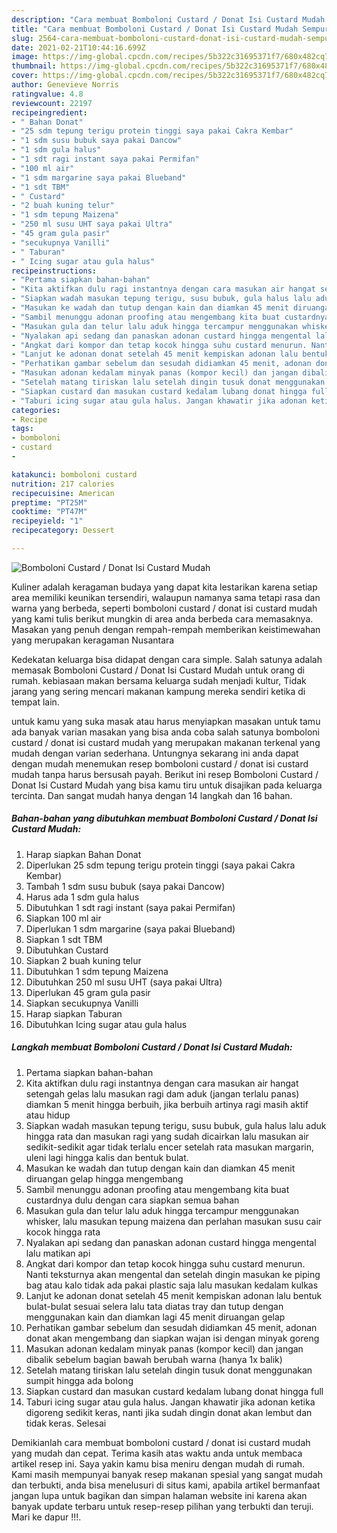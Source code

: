 ```yaml
---
description: "Cara membuat Bomboloni Custard / Donat Isi Custard Mudah Sempurna"
title: "Cara membuat Bomboloni Custard / Donat Isi Custard Mudah Sempurna"
slug: 2564-cara-membuat-bomboloni-custard-donat-isi-custard-mudah-sempurna
date: 2021-02-21T10:44:16.699Z
image: https://img-global.cpcdn.com/recipes/5b322c31695371f7/680x482cq70/bomboloni-custard-donat-isi-custard-mudah-foto-resep-utama.jpg
thumbnail: https://img-global.cpcdn.com/recipes/5b322c31695371f7/680x482cq70/bomboloni-custard-donat-isi-custard-mudah-foto-resep-utama.jpg
cover: https://img-global.cpcdn.com/recipes/5b322c31695371f7/680x482cq70/bomboloni-custard-donat-isi-custard-mudah-foto-resep-utama.jpg
author: Genevieve Norris
ratingvalue: 4.8
reviewcount: 22197
recipeingredient:
- " Bahan Donat"
- "25 sdm tepung terigu protein tinggi saya pakai Cakra Kembar"
- "1 sdm susu bubuk saya pakai Dancow"
- "1 sdm gula halus"
- "1 sdt ragi instant saya pakai Permifan"
- "100 ml air"
- "1 sdm margarine saya pakai Blueband"
- "1 sdt TBM"
- " Custard"
- "2 buah kuning telur"
- "1 sdm tepung Maizena"
- "250 ml susu UHT saya pakai Ultra"
- "45 gram gula pasir"
- "secukupnya Vanilli"
- " Taburan"
- " Icing sugar atau gula halus"
recipeinstructions:
- "Pertama siapkan bahan-bahan"
- "Kita aktifkan dulu ragi instantnya dengan cara masukan air hangat setengah gelas lalu masukan ragi dam aduk (jangan terlalu panas) diamkan 5 menit hingga berbuih, jika berbuih artinya ragi masih aktif atau hidup"
- "Siapkan wadah masukan tepung terigu, susu bubuk, gula halus lalu aduk hingga rata dan masukan ragi yang sudah dicairkan lalu masukan air sedikit-sedikit agar tidak terlalu encer setelah rata masukan margarin, uleni lagi hingga kalis dan bentuk bulat."
- "Masukan ke wadah dan tutup dengan kain dan diamkan 45 menit diruangan gelap hingga mengembang"
- "Sambil menunggu adonan proofing atau mengembang kita buat custardnya dulu dengan cara siapkan semua bahan"
- "Masukan gula dan telur lalu aduk hingga tercampur menggunakan whisker, lalu masukan tepung maizena dan perlahan masukan susu cair kocok hingga rata"
- "Nyalakan api sedang dan panaskan adonan custard hingga mengental lalu matikan api"
- "Angkat dari kompor dan tetap kocok hingga suhu custard menurun. Nanti teksturnya akan mengental dan setelah dingin masukan ke piping bag atau kalo tidak ada pakai plastic saja lalu masukan kedalam kulkas"
- "Lanjut ke adonan donat setelah 45 menit kempiskan adonan lalu bentuk bulat-bulat sesuai selera lalu tata diatas tray dan tutup dengan menggunakan kain dan diamkan lagi 45 menit diruangan gelap"
- "Perhatikan gambar sebelum dan sesudah didiamkan 45 menit, adonan donat akan mengembang dan siapkan wajan isi dengan minyak goreng"
- "Masukan adonan kedalam minyak panas (kompor kecil) dan jangan dibalik sebelum bagian bawah berubah warna (hanya 1x balik)"
- "Setelah matang tiriskan lalu setelah dingin tusuk donat menggunakan sumpit hingga ada bolong"
- "Siapkan custard dan masukan custard kedalam lubang donat hingga full"
- "Taburi icing sugar atau gula halus. Jangan khawatir jika adonan ketika digoreng sedikit keras, nanti jika sudah dingin donat akan lembut dan tidak keras. Selesai"
categories:
- Recipe
tags:
- bomboloni
- custard
- 

katakunci: bomboloni custard  
nutrition: 217 calories
recipecuisine: American
preptime: "PT25M"
cooktime: "PT47M"
recipeyield: "1"
recipecategory: Dessert

---
```



![Bomboloni Custard / Donat Isi Custard Mudah](https://img-global.cpcdn.com/recipes/5b322c31695371f7/680x482cq70/bomboloni-custard-donat-isi-custard-mudah-foto-resep-utama.jpg)

Kuliner adalah keragaman budaya yang dapat kita lestarikan karena setiap area memiliki keunikan tersendiri, walaupun namanya sama tetapi rasa dan warna yang berbeda, seperti bomboloni custard / donat isi custard mudah yang kami tulis berikut mungkin di area anda berbeda cara memasaknya. Masakan yang penuh dengan rempah-rempah memberikan keistimewahan yang merupakan keragaman Nusantara



Kedekatan keluarga bisa didapat dengan cara simple. Salah satunya adalah memasak Bomboloni Custard / Donat Isi Custard Mudah untuk orang di rumah. kebiasaan makan bersama keluarga sudah menjadi kultur, Tidak jarang yang sering mencari makanan kampung mereka sendiri ketika di tempat lain.

untuk kamu yang suka masak atau harus menyiapkan masakan untuk tamu ada banyak varian masakan yang bisa anda coba salah satunya bomboloni custard / donat isi custard mudah yang merupakan makanan terkenal yang mudah dengan varian sederhana. Untungnya sekarang ini anda dapat dengan mudah menemukan resep bomboloni custard / donat isi custard mudah tanpa harus bersusah payah.
Berikut ini resep Bomboloni Custard / Donat Isi Custard Mudah yang bisa kamu tiru untuk disajikan pada keluarga tercinta. Dan sangat mudah hanya dengan 14 langkah dan 16 bahan.


<!--inarticleads1-->

##### Bahan-bahan yang dibutuhkan membuat Bomboloni Custard / Donat Isi Custard Mudah:

1. Harap siapkan  Bahan Donat
1. Diperlukan 25 sdm tepung terigu protein tinggi (saya pakai Cakra Kembar)
1. Tambah 1 sdm susu bubuk (saya pakai Dancow)
1. Harus ada 1 sdm gula halus
1. Dibutuhkan 1 sdt ragi instant (saya pakai Permifan)
1. Siapkan 100 ml air
1. Diperlukan 1 sdm margarine (saya pakai Blueband)
1. Siapkan 1 sdt TBM
1. Dibutuhkan  Custard
1. Siapkan 2 buah kuning telur
1. Dibutuhkan 1 sdm tepung Maizena
1. Dibutuhkan 250 ml susu UHT (saya pakai Ultra)
1. Diperlukan 45 gram gula pasir
1. Siapkan secukupnya Vanilli
1. Harap siapkan  Taburan
1. Dibutuhkan  Icing sugar atau gula halus




<!--inarticleads2-->

##### Langkah membuat  Bomboloni Custard / Donat Isi Custard Mudah:

1. Pertama siapkan bahan-bahan
1. Kita aktifkan dulu ragi instantnya dengan cara masukan air hangat setengah gelas lalu masukan ragi dam aduk (jangan terlalu panas) diamkan 5 menit hingga berbuih, jika berbuih artinya ragi masih aktif atau hidup
1. Siapkan wadah masukan tepung terigu, susu bubuk, gula halus lalu aduk hingga rata dan masukan ragi yang sudah dicairkan lalu masukan air sedikit-sedikit agar tidak terlalu encer setelah rata masukan margarin, uleni lagi hingga kalis dan bentuk bulat.
1. Masukan ke wadah dan tutup dengan kain dan diamkan 45 menit diruangan gelap hingga mengembang
1. Sambil menunggu adonan proofing atau mengembang kita buat custardnya dulu dengan cara siapkan semua bahan
1. Masukan gula dan telur lalu aduk hingga tercampur menggunakan whisker, lalu masukan tepung maizena dan perlahan masukan susu cair kocok hingga rata
1. Nyalakan api sedang dan panaskan adonan custard hingga mengental lalu matikan api
1. Angkat dari kompor dan tetap kocok hingga suhu custard menurun. Nanti teksturnya akan mengental dan setelah dingin masukan ke piping bag atau kalo tidak ada pakai plastic saja lalu masukan kedalam kulkas
1. Lanjut ke adonan donat setelah 45 menit kempiskan adonan lalu bentuk bulat-bulat sesuai selera lalu tata diatas tray dan tutup dengan menggunakan kain dan diamkan lagi 45 menit diruangan gelap
1. Perhatikan gambar sebelum dan sesudah didiamkan 45 menit, adonan donat akan mengembang dan siapkan wajan isi dengan minyak goreng
1. Masukan adonan kedalam minyak panas (kompor kecil) dan jangan dibalik sebelum bagian bawah berubah warna (hanya 1x balik)
1. Setelah matang tiriskan lalu setelah dingin tusuk donat menggunakan sumpit hingga ada bolong
1. Siapkan custard dan masukan custard kedalam lubang donat hingga full
1. Taburi icing sugar atau gula halus. Jangan khawatir jika adonan ketika digoreng sedikit keras, nanti jika sudah dingin donat akan lembut dan tidak keras. Selesai




Demikianlah cara membuat bomboloni custard / donat isi custard mudah yang mudah dan cepat. Terima kasih atas waktu anda untuk membaca artikel resep ini. Saya yakin kamu bisa meniru dengan mudah di rumah. Kami masih mempunyai banyak resep makanan spesial yang sangat mudah dan terbukti, anda bisa menelusuri di situs kami, apabila artikel bermanfaat jangan lupa untuk bagikan dan simpan halaman website ini karena akan banyak update terbaru untuk resep-resep pilihan yang terbukti dan teruji. Mari ke dapur !!!. 
